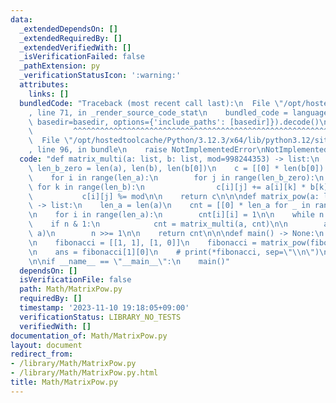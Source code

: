 ```yaml
---
data:
  _extendedDependsOn: []
  _extendedRequiredBy: []
  _extendedVerifiedWith: []
  _isVerificationFailed: false
  _pathExtension: py
  _verificationStatusIcon: ':warning:'
  attributes:
    links: []
  bundledCode: "Traceback (most recent call last):\n  File \"/opt/hostedtoolcache/Python/3.12.3/x64/lib/python3.12/site-packages/onlinejudge_verify/documentation/build.py\"\
    , line 71, in _render_source_code_stat\n    bundled_code = language.bundle(stat.path,\
    \ basedir=basedir, options={'include_paths': [basedir]}).decode()\n          \
    \         ^^^^^^^^^^^^^^^^^^^^^^^^^^^^^^^^^^^^^^^^^^^^^^^^^^^^^^^^^^^^^^^^^^^^^^^^^^^^^^^^^\n\
    \  File \"/opt/hostedtoolcache/Python/3.12.3/x64/lib/python3.12/site-packages/onlinejudge_verify/languages/python.py\"\
    , line 96, in bundle\n    raise NotImplementedError\nNotImplementedError\n"
  code: "def matrix_multi(a: list, b: list, mod=998244353) -> list:\n    len_a, len_b,\
    \ len_b_zero = len(a), len(b), len(b[0])\n    c = [[0] * len(b[0]) for _ in range(len_a)]\n\
    \    for i in range(len_a):\n        for j in range(len_b_zero):\n           \
    \ for k in range(len_b):\n                c[i][j] += a[i][k] * b[k][j]\n     \
    \           c[i][j] %= mod\n\n    return c\n\n\ndef matrix_pow(a: list, n: int)\
    \ -> list:\n    len_a = len(a)\n    cnt = [[0] * len_a for _ in range(len_a)]\n\
    \n    for i in range(len_a):\n        cnt[i][i] = 1\n\n    while n > 0:\n    \
    \    if n & 1:\n            cnt = matrix_multi(a, cnt)\n\n        a = matrix_multi(a,\
    \ a)\n        n >>= 1\n\n    return cnt\n\n\ndef main() -> None:\n    n = int(input())\n\
    \n    fibonacci = [[1, 1], [1, 0]]\n    fibonacci = matrix_pow(fibonacci, n)\n\
    \n    ans = fibonacci[1][0]\n    # print(*fibonacci, sep=\"\\n\")\n    print(ans)\n\
    \n\nif __name__ == \"__main__\":\n    main()"
  dependsOn: []
  isVerificationFile: false
  path: Math/MatrixPow.py
  requiredBy: []
  timestamp: '2023-11-10 19:18:05+09:00'
  verificationStatus: LIBRARY_NO_TESTS
  verifiedWith: []
documentation_of: Math/MatrixPow.py
layout: document
redirect_from:
- /library/Math/MatrixPow.py
- /library/Math/MatrixPow.py.html
title: Math/MatrixPow.py
---
```

